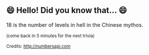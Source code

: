 ## :smile: Hello! Did you know that... :smile:
18 is the number of levels in hell in the Chinese mythos.

<sup>(come back in 5 minutes for the next trivia)</sup>


<sup>Credits: http://numbersapi.com</sup>
